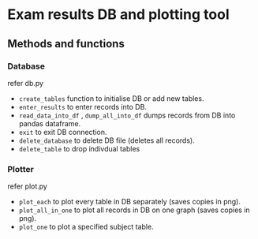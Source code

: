 # Exam results DB and plotting tool

## Methods and functions

### Database

refer db.py

- ``create_tables`` function to initialise DB or add new tables.
- ``enter_results`` to enter records into DB.
- ``read_data_into_df`` , ``dump_all_into_df`` dumps records from DB into pandas dataframe.
- ``exit`` to exit DB connection.
- ``delete_database`` to delete DB file (deletes all records).
- ``delete_table`` to drop indivdual tables

### Plotter

refer plot.py

- ``plot_each`` to plot every table in DB separately (saves copies in png).
- ``plot_all_in_one`` to plot all records in DB on one graph (saves copies in png).
- ``plot_one`` to plot a specified subject table.